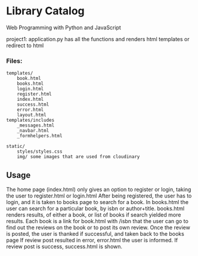 # Library Catalog

Web Programming with Python and JavaScript


project1:
    application.py
    has all the functions and renders html templates or redirect to html
### Files:
    templates/
        book.html
        books.html
        login.html
        register.html
        index.html
        success.html
        error.html
        layout.html
    templates/includes
        _messages.html
        _navbar.html
        _formhelpers.html

    static/
        styles/styles.css
        img/ some images that are used from cloudinary
## Usage
The home page (index.html) only gives an option to register or login,
taking the user to register.html or login.html
After being registered, the user has to login, and it is taken to books page to search for a book. 
In books.html the user can search for a particular book, by isbn or author+title. 
books.html renders results, of either a book, or list of books if search yielded more results. 
Each book is a link for book.html with /isbn that the user can go to find out the reviews on the 
book or to post its own review.
Once the review is posted, the user is thanked if successful, and taken back to the books page
If review post resulted in error, error.html the user is informed.
If review post is success, success.html is shown.

